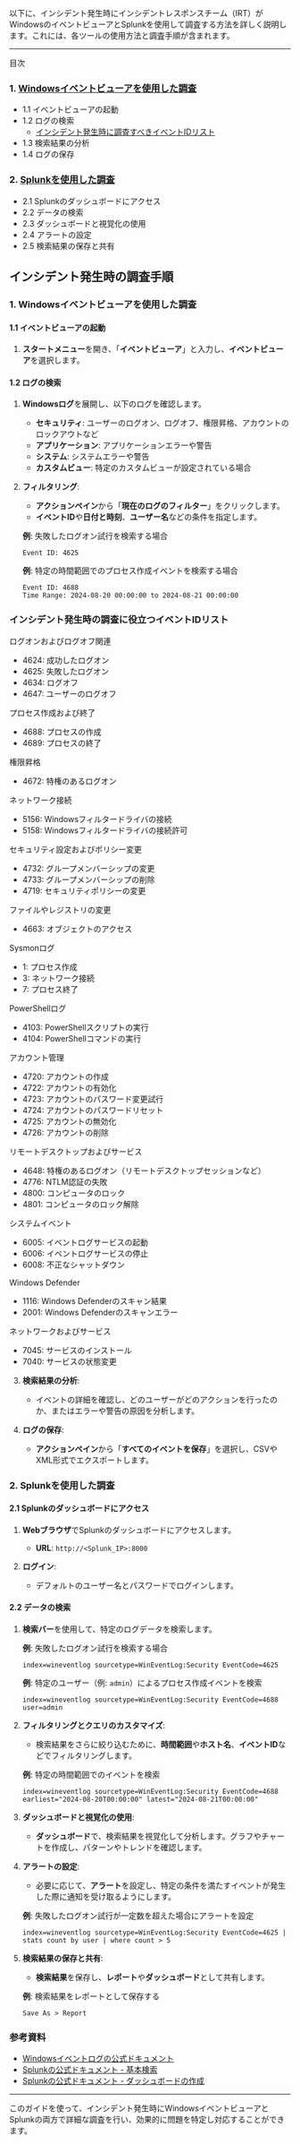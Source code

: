 以下に、インシデント発生時にインシデントレスポンスチーム（IRT）がWindowsのイベントビューアとSplunkを使用して調査する方法を詳しく説明します。これには、各ツールの使用方法と調査手順が含まれます。

---
目次

### 1. [Windowsイベントビューアを使用した調査](Windowsイベントビューアを使用した調査)
- 1.1 イベントビューアの起動
- 1.2 ログの検索
  - [インシデント発生時に調査すべきイベントIDリスト](インシデント発生時に調査すべきイベントIDリスト)
- 1.3 検索結果の分析
- 1.4 ログの保存
### 2. [Splunkを使用した調査](Splunkを使用した調査)
- 2.1 Splunkのダッシュボードにアクセス
- 2.2 データの検索
- 2.3 ダッシュボードと視覚化の使用
- 2.4 アラートの設定
- 2.5 検索結果の保存と共有

## インシデント発生時の調査手順

### 1. **Windowsイベントビューアを使用した調査**

#### 1.1 **イベントビューアの起動**

1. **スタートメニュー**を開き、「**イベントビューア**」と入力し、**イベントビューア**を選択します。

#### 1.2 **ログの検索**

1. **Windowsログ**を展開し、以下のログを確認します。

   - **セキュリティ**: ユーザーのログオン、ログオフ、権限昇格、アカウントのロックアウトなど
   - **アプリケーション**: アプリケーションエラーや警告
   - **システム**: システムエラーや警告
   - **カスタムビュー**: 特定のカスタムビューが設定されている場合

2. **フィルタリング**:
   - **アクションペイン**から「**現在のログのフィルター**」をクリックします。
   - **イベントID**や**日付と時刻**、**ユーザー名**などの条件を指定します。

   **例**: 失敗したログオン試行を検索する場合

   ```plaintext
   Event ID: 4625
   ```

   **例**: 特定の時間範囲でのプロセス作成イベントを検索する場合

   ```plaintext
   Event ID: 4688
   Time Range: 2024-08-20 00:00:00 to 2024-08-21 00:00:00
   ```

### インシデント発生時の調査に役立つイベントIDリスト

ログオンおよびログオフ関連

- 4624: 成功したログオン
- 4625: 失敗したログオン
- 4634: ログオフ
- 4647: ユーザーのログオフ

プロセス作成および終了

- 4688: プロセスの作成
- 4689: プロセスの終了

権限昇格

- 4672: 特権のあるログオン

ネットワーク接続

- 5156: Windowsフィルタードライバの接続
- 5158: Windowsフィルタードライバの接続許可

セキュリティ設定およびポリシー変更

- 4732: グループメンバーシップの変更
- 4733: グループメンバーシップの削除
- 4719: セキュリティポリシーの変更

ファイルやレジストリの変更

- 4663: オブジェクトのアクセス

Sysmonログ

- 1: プロセス作成
- 3: ネットワーク接続
- 7: プロセス終了

PowerShellログ

- 4103: PowerShellスクリプトの実行
- 4104: PowerShellコマンドの実行

アカウント管理

- 4720: アカウントの作成
- 4722: アカウントの有効化
- 4723: アカウントのパスワード変更試行
- 4724: アカウントのパスワードリセット
- 4725: アカウントの無効化
- 4726: アカウントの削除

リモートデスクトップおよびサービス

- 4648: 特権のあるログオン（リモートデスクトップセッションなど）
- 4776: NTLM認証の失敗
- 4800: コンピュータのロック
- 4801: コンピュータのロック解除

システムイベント

- 6005: イベントログサービスの起動
- 6006: イベントログサービスの停止
- 6008: 不正なシャットダウン

Windows Defender

- 1116: Windows Defenderのスキャン結果
- 2001: Windows Defenderのスキャンエラー

ネットワークおよびサービス

- 7045: サービスのインストール
- 7040: サービスの状態変更

3. **検索結果の分析**:
   - イベントの詳細を確認し、どのユーザーがどのアクションを行ったのか、またはエラーや警告の原因を分析します。

4. **ログの保存**:
   - **アクションペイン**から「**すべてのイベントを保存**」を選択し、CSVやXML形式でエクスポートします。

### 2. **Splunkを使用した調査**

#### 2.1 **Splunkのダッシュボードにアクセス**

1. **Webブラウザ**でSplunkのダッシュボードにアクセスします。

   - **URL**: `http://<Splunk_IP>:8000`

2. **ログイン**:
   - デフォルトのユーザー名とパスワードでログインします。

#### 2.2 **データの検索**

1. **検索バー**を使用して、特定のログデータを検索します。

   **例**: 失敗したログオン試行を検索する場合

   ```spl
   index=wineventlog sourcetype=WinEventLog:Security EventCode=4625
   ```

   **例**: 特定のユーザー（例: `admin`）によるプロセス作成イベントを検索

   ```spl
   index=wineventlog sourcetype=WinEventLog:Security EventCode=4688 user=admin
   ```

2. **フィルタリングとクエリのカスタマイズ**:
   - 検索結果をさらに絞り込むために、**時間範囲**や**ホスト名**、**イベントID**などでフィルタリングします。
   
   **例**: 特定の時間範囲でのイベントを検索

   ```spl
   index=wineventlog sourcetype=WinEventLog:Security EventCode=4688 earliest="2024-08-20T00:00:00" latest="2024-08-21T00:00:00"
   ```

3. **ダッシュボードと視覚化の使用**:
   - **ダッシュボード**で、検索結果を視覚化して分析します。グラフやチャートを作成し、パターンやトレンドを確認します。

4. **アラートの設定**:
   - 必要に応じて、**アラート**を設定し、特定の条件を満たすイベントが発生した際に通知を受け取るようにします。

   **例**: 失敗したログオン試行が一定数を超えた場合にアラートを設定

   ```spl
   index=wineventlog sourcetype=WinEventLog:Security EventCode=4625 | stats count by user | where count > 5
   ```

5. **検索結果の保存と共有**:
   - **検索結果**を保存し、**レポート**や**ダッシュボード**として共有します。

   **例**: 検索結果をレポートとして保存する

   ```spl
   Save As > Report
   ```

### 参考資料

- [Windowsイベントログの公式ドキュメント](https://docs.microsoft.com/ja-jp/windows/security/threat-protection/auditing/)
- [Splunkの公式ドキュメント - 基本検索](https://docs.splunk.com/Documentation/Splunk/latest/Search/Aboutsearches)
- [Splunkの公式ドキュメント - ダッシュボードの作成](https://docs.splunk.com/Documentation/Splunk/latest/Viz/Dashboards)

---

このガイドを使って、インシデント発生時にWindowsイベントビューアとSplunkの両方で詳細な調査を行い、効果的に問題を特定し対応することができます。
